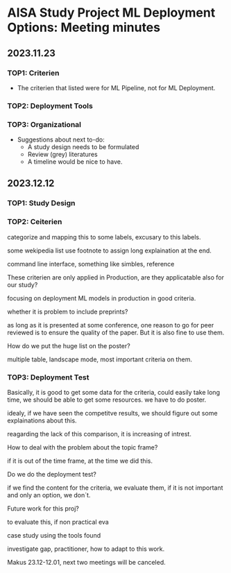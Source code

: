 # AISA Study Project ML Deployment Options: Meeting minutes

## 2023.11.23

### TOP1: Criterien

* The criterien that listed were for ML Pipeline, not for ML Deployment.

### TOP2: Deployment Tools

### TOP3: Organizational

* Suggestions about next to-do:
  * A study design needs to be formulated
  * Review (grey) literatures
  * A timeline would be nice to have.

## 2023.12.12

### TOP1: Study Design

### TOP2: Ceiterien

categorize and mapping this to some labels, excusary to this labels.

some wekipedia list use footnote to assign long explaination at the end.

command line interface, something like simbles, reference

These criterien are only applied in Production, are they applicatable also for our study?

focusing on deployment ML models in production in good criteria.

whether it is problem to include preprints?

as long as it is presented at some conference, one reason to go for peer reviewed is to ensure the quality of the paper. But it is also fine to use them.

How do we put the huge list on the poster?

multiple table, landscape mode, most important criteria on them.

### TOP3: Deployment Test

Basically, it is good to get some data for the criteria, could easily take long time, we should be able to get some resources. we have to do poster.

idealy, if we have seen the competitve results, we should figure out some explainations about this. 

reagarding the lack of this comparison, it is increasing of intrest.

How to deal with the problem about the topic frame?

if it is out of the time frame, at the time we did this.

Do we do the deployment test?

if we find the content for the criteria, we evaluate them, if it is not important and only an option, we don´t.

Future work for this proj?

to evaluate this, if non practical eva

case study using the tools found

investigate gap, practitioner, how to adapt to this work.

Makus 23.12-12.01, next two meetings will be canceled.
